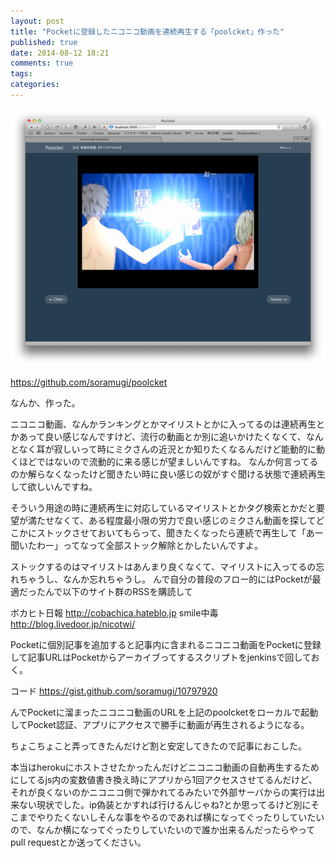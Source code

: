 ```yaml
---
layout: post
title: "Pocketに登録したニコニコ動画を連続再生する「poolcket」作った"
published: true
date: 2014-08-12 18:21
comments: true
tags: 
categories: 
---
```


![preview.png](/images/2014/08/12/preview.png)

<https://github.com/soramugi/poolcket>

なんか、作った。


ニコニコ動画、なんかランキングとかマイリストとかに入ってるのは連続再生とかあって良い感じなんですけど、流行の動画とか別に追いかけたくなくて、なんとなく耳が寂しいって時にミクさんの近況とか知りたくなるんだけど能動的に動くほどではないので流動的に来る感じが望ましいんですね。
なんか何言ってるのか解らなくなったけど聞きたい時に良い感じの奴がすぐ聞ける状態で連続再生して欲しいんですね。

そういう用途の時に連続再生に対応しているマイリストとかタグ検索とかだと要望が満たせなくて、ある程度最小限の労力で良い感じのミクさん動画を探してどこかにストックさせておいてもらって、聞きたくなったら連続で再生して「あー聞いたわー」ってなって全部ストック解除とかしたいんですよ。

ストックするのはマイリストはあんまり良くなくて、マイリストに入ってるの忘れちゃうし、なんか忘れちゃうし。
んで自分の普段のフロー的にはPocketが最適だったんで以下のサイト群のRSSを購読して

ボカヒト日報
<http://cobachica.hateblo.jp>
smile中毒
<http://blog.livedoor.jp/nicotwi/>

Pocketに個別記事を追加すると記事内に含まれるニコニコ動画をPocketに登録して記事URLはPocketからアーカイブってするスクリプトをjenkinsで回しておく。

コード
<https://gist.github.com/soramugi/10797920>

んでPocketに溜まったニコニコ動画のURLを上記のpoolcketをローカルで起動してPocket認証、アプリにアクセスで勝手に動画が再生されるようになる。

ちょこちょこと弄ってきたんだけど割と安定してきたので記事におこした。

本当はherokuにホストさせたかったんだけどニコニコ動画の自動再生するためにしてるjs内の変数値書き換え時にアプリから1回アクセスさせてるんだけど、それが良くないのかニコニコ側で弾かれてるみたいで外部サーバからの実行は出来ない現状でした。ip偽装とかすれば行けるんじゃね?とか思ってるけど別にそこまでやりたくないしそんな事をやるのであれば横になってぐったりしていたいので、なんか横になってぐったりしていたいので誰か出来るんだったらやってpull requestとか送ってください。

